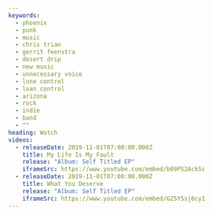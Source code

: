 ```yaml
---
keywords:
  - phoenix
  - punk
  - music
  - chris trian
  - gerrit feenstra
  - desert drip
  - new music
  - unnecessary voice
  - lone control
  - loan control
  - arizona
  - rock
  - indie
  - band
  - ""
heading: Watch
videos:
  - releaseDate: 2019-11-01T07:00:00.000Z
    title: My Life Is My Fault
    release: "Album: Self Titled EP"
    iframeSrc: https://www.youtube.com/embed/b09PS2AckSc
  - releaseDate: 2019-11-01T07:00:00.000Z
    title: What You Deserve
    release: "Album: Self Titled EP"
    iframeSrc: https://www.youtube.com/embed/G25Y5sj6cyI
---
```

